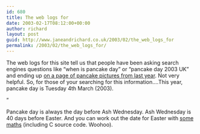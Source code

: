 ```yaml
---
id: 680
title: The web logs for
date: 2003-02-17T08:12:00+00:00
author: richard
layout: post
guid: http://www.janeandrichard.co.uk/2003/02/the_web_logs_for
permalink: /2003/02/the_web_logs_for/
---
```

The web logs for this site tell us that people have been asking search engines questions like &#8220;when is pancake day&#8221; or &#8220;pancake day 2003 UK&#8221; and ending up [on a page of pancake pictures from last year](http://v1.janeandrichard.co.uk/photos/pancakes2002/). Not very helpful. So, for those of your searching for this information&#8230;.This year, pancake day is Tuesday 4th March (2003).

&#8221;

Pancake day is always the day before Ash Wednesday. Ash Wednesday is 40 days before Easter. And you can work out the date for Easter with [some maths](http://www.oremus.org/liturgy/etc/ktf/app/easter.html) (including C source code. Woohoo).